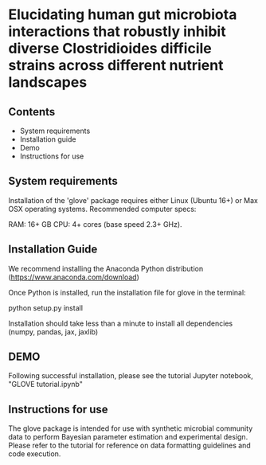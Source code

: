 # Elucidating human gut microbiota interactions that robustly inhibit diverse Clostridioides difficile strains across different nutrient landscapes

## Contents 

- System requirements
- Installation guide
- Demo
- Instructions for use

## System requirements 

Installation of the 'glove' package requires either Linux (Ubuntu 16+) or Max OSX operating systems. Recommended computer specs: 

RAM: 16+ GB
CPU: 4+ cores (base speed 2.3+ GHz). 

## Installation Guide

We recommend installing the Anaconda Python distribution (https://www.anaconda.com/download)

Once Python is installed, run the installation file for glove in the terminal:

python setup.py install

Installation should take less than a minute to install all dependencies (numpy, pandas, jax, jaxlib)

## DEMO

Following successful installation, please see the tutorial Jupyter notebook, "GLOVE tutorial.ipynb" 

## Instructions for use

The glove package is intended for use with synthetic microbial community data to perform Bayesian parameter estimation and experimental design. Please refer to the tutorial for reference on data formatting guidelines and code execution. 
